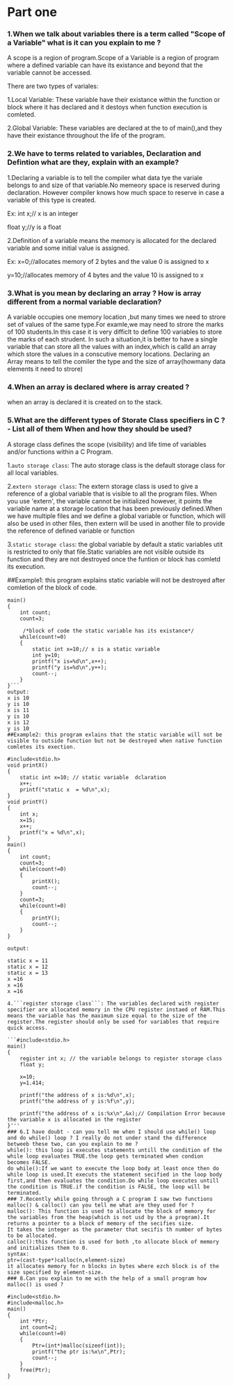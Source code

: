 # Part one

### 1.When we talk about variables there is a term called "Scope of a Variable" what is it can you explain to me ?
A scope is a region of program.Scope of a Variable is a region of program where a defined variable can have its existance and beyond that the variable cannot be accessed.

There are two types of variales:

1.Local Variable: These variable have their existance within the function or block where it has declared and it destoys when function execution is comleted.

2.Global Variable: These variables are declared at the to of main(),and they have their existance throughout the life of the program.

### 2.We have to terms related to variables, Declaration and Defintion what are they, explain with an example?
1.Declaring a variable is to tell the compiler what  data tye the variale belongs to and size of that variable.No memeory space is reserved during declaration. However compiler knows how much space to reserve in case a variable of this type is created.

Ex: int x;// x is an integer

float y;//y is a float 

2.Definition of a variable means the memory is allocated for the declared variable and some initial value is assigned.

Ex: x=0;//allocates memory of 2 bytes and the value 0 is assigned to x

y=10;//allocates memory of 4 bytes and the value 10 is assigned to x

### 3.What is you mean by declaring an array ? How is array different from a normal variable declaration?
A variable occupies one memory location ,but many times we need to strore set of values of the same type.For examle,we may need to strore the marks of 100 students.In this case it is very difficlt to define 100 variables to store the marks of each strudent.
In such a situation,it is better to have a single variable that can store all the values with an index,which is calld an array which store the values in a conscutive memory locations.
Declaring an Array means to tell the comiler the type and the size of array(howmany data elements it need to strore)
### 4.When an array is declared where is array created ?
when an array is declared it is created on to the stack.
### 5.What are the different types of Storate Class specifiers in C ? - List all of them When and how they should be used?
A storage class defines the scope (visibility) and life time of variables and/or functions within a C Program.

1.```auto storage class```: The auto storage class is the default storage class for all local variables.

2.```extern storage class```: The extern storage class is used to give a reference of a global variable that is visible to all the program files. When you use 'extern', the variable cannot be initialized however, it points the variable name at a storage location that has been previously defined.When we have multiple files and we define a global variable or function, which will also be used in other files, then extern will be used in another file to provide the reference of defined variable or function

3.```static storage class```:  the global variable by default a static variables utit is restricted to only that file.Static variables are not visible outside its function and they are not destroyed once the funtion or block has comletd its execution.

##Example1: this program explains static variable will not be destroyed after comletion of the block of code.

```#include<stdio.h>
main()
{
	int count;
	count=3;
	
     /*block of code the static variable has its existance*/
	while(count!=0)
	{
		static int x=10;// x is a static variable
		int y=10;
		printf("x is=%d\n",x++);
		printf("y is=%d\n",y++);
		count--;
	}	
}```
output:
x is 10
y is 10
x is 11
y is 10
x is 12
y is 10
##Example2: this program exlains that the static variable will not be visible to outside function but not be destroyed when native function comletes its exection.

#include<stdio.h>
void printX()
{
	static int x=10; // static variable  dclaration
	x++;
	printf("static x  = %d\n",x);
}
void printY()
{
	int x;
	x=15;
	x++;
	printf("x = %d\n",x);
}
main()
{
	int count;
	count=3;	
	while(count!=0)
	{
		printX();
		count--;
	}
	count=3;
	while(count!=0)
	{
		printY();
		count--;
	}	
}

output:

static x = 11
static x = 12
static x = 13
x =16
x =16
x =16

4.```register storage class```: The variables declared with register specifier are allocated memory in the CPU register instaed of RAM.This means the variable has the maximum size equal to the size of the register.The register should only be used for variables that require quick access.

```#include<stdio.h>
main()
{
	register int x; // the variable belongs to register storage class
	float y;
	
	x=10;
	y=1.414;
	
	printf("the address of x is:%d\n",x);
	printf("the address of y is:%f\n",y);
	
	printf("the address of x is:%x\n",&x);// Compilation Error because the variable x is allocated in the register
}'''
### 6.I have doubt - can you tell me when I should use while() loop and do while() loop ? I really do not under stand the difference betweeb these two, can you explain to me ?
while(): this loop is executes statements untill the condition of the while loop evaluates TRUE.the loop gets terminated when condion becomes FALSE.
do while():If we want to execute the loop body at least once then do while loop is used.It executs the statement secified in the loop body first,and then evaluates the condition.Do while loop executes untill the condition is TRUE.if the condition is FALSE, the loop will be terminated.
### 7.Recently while going through a C program I saw two functions malloc() & calloc() can you tell me what are they used for ?
malloc(): This function is used to allocate the block of memory for the variables from the heap(which is not usd by the a program).It returns a pointer to a block of memory of the secifies size.
It takes the integer as the parameter that secifis th number of bytes to be allocated.
calloc():this function is used for both ,to allocate block of memory and initializes them to 0.
syntax:
ptr=(cast-type*)calloc(n,element-size)
it allocates memory for n blocks in bytes where ezch block is of the size specified by element-size.
### 8.Can you explain to me with the help of a small program how malloc() is used ?

#include<stdio.h>
#include<malloc.h>
main()
{
	int *Ptr;
	int count=2;
	while(count!=0)
	{
		Ptr=(int*)malloc(sizeof(int));
		printf("the ptr is:%x\n",Ptr);
		count--;
	}
	free(Ptr);
}
